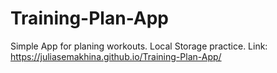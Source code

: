# Training-Plan-App
Simple App for planing workouts. Local Storage practice.
Link: https://juliasemakhina.github.io/Training-Plan-App/

